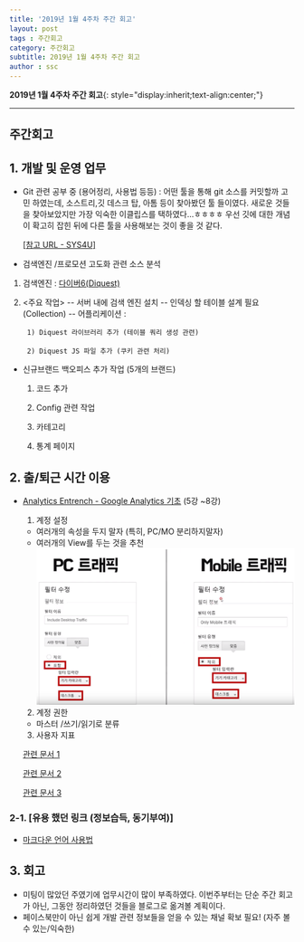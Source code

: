 ```yaml
---
title: '2019년 1월 4주차 주간 회고'
layout: post
tags : 주간회고
category: 주간회고
subtitle: 2019년 1월 4주차 주간 회고
author : ssc
---
```


**2019년 1월 4주차 주간 회고**{: style="display:inherit;text-align:center;"}

---


## 주간회고

## 1. 개발 및 운영 업무

- Git 관련 공부 중 (용어정리, 사용법 등등)
: 어떤 툴을 통해 git 소스를 커밋할까 고민 하였는데, 소스트리,깃 데스크 탑, 아톰 등이 찾아봤던 툴 들이였다.
    새로운 것들을 찾아보았지만 가장 익숙한 이클립스를 택하였다...ㅎㅎㅎㅎ
    우선 깃에 대한 개념이 확고히 잡힌 뒤에 다른 툴을 사용해보는 것이 좋을 것 같다.

	[[참고 URL - SYS4U]](http://wiki.sys4u.co.kr/pages/viewpage.action?pageId=7766497)

- 검색엔진 /프로모션 고도화 관련 소스 분석
1. 검색엔진 : [다이버6(Diquest)](https://www.diquest.com/bbs/page.php?hid=m02_03_03)
2. <주요 작업>
	-- 서버 내에 검색 엔진 설치
	-- 인덱싱 할 테이블 설계 필요(Collection)
	-- 어플리케이션 :

  		1) Diquest 라이브러리 추가 (테이블 쿼리 생성 관련)

  		2) Diquest JS 파일 추가 (쿠키 관련 처리)

- 신규브랜드 백오피스 추가 작업 (5개의 브랜드)

  1) 코드 추가

  2) Config 관련 작업

  3) 카테고리

  4) 통계 페이지

## 2. 출/퇴근 시간 이용

- [Analytics Entrench - Google Analytics 기초](https://www.youtube.com/watch?v=WrxU4JH7eus) (5강 ~8강)

  1) 계정 설정
	- 여러개의 속성을 두지 말자 (특히, PC/MO 분리하지말자)
	- 여러개의 View를 두는 것을 추천
	![viewGa](/assets/images/post/viewGa.PNG)
  2) 계정 권한
    - 마스터 /쓰기/읽기로 분류

  3) 사용자 지표

	[관련 문서 1](https://support.google.com/analytics/answer/3123666?hl=ko)

	[관련 문서 2](https://support.google.com/tagmanager/answer/4565987?hl=ko)

	[관련 문서 3](https://developers.google.com/analytics/devguides/collection/analyticsjs/cookies-user-id#user_id)

### 2-1. [유용 했던 링크 (정보습득, 동기부여)]

- [마크다운 언어 사용법](https://gist.github.com/ihoneymon/652be052a0727ad59601)

## 3. 회고
- 미팅이 많았던 주였기에 업무시간이 많이 부족하였다. 이번주부터는 단순 주간 회고가 아닌, 그동안 정리하였던 것들을 블로그로 옮겨볼 계획이다.
- 페이스북만이 아닌 쉽게 개발 관련 정보들을 얻을 수 있는 채널 확보 필요! (자주 볼 수 있는/익숙한)

